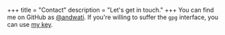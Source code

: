 +++
title = "Contact"
description = "Let's get in touch."
+++
You can find me on GitHub as [@andwati]. If you're willing to suffer the `gpg` interface, you can use
[my key].


[@andwati]: https://github.com/andwati
[my key]: https://github.com/andwati.gpg
